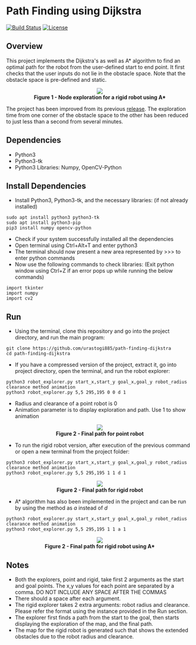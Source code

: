 # Path Finding using Dijkstra
[![Build Status](https://travis-ci.org/urastogi885/optimal-path-finder.svg?branch=master)](https://travis-ci.org/github/urastogi885/optimal-path-finder)
[![License](https://img.shields.io/badge/License-BSD%203--Clause-blue.svg)](https://github.com/urastogi885/poptimal-path-finding/blob/master/LICENSE)

## Overview

This project implements the Dijkstra's as well as A* algorithm to find an optimal path for the robot from the user-defined start to
end point. It first checks that the user inputs do not lie in the obstacle space. Note that the obstacle space is pre-defined and static.

<p align="center">
  <img src="https://github.com/urastogi885/path-finding-dijkstra/blob/master/images/rigid_robot_exploration.gif">
  <br><b>Figure 1 - Node exploration for a rigid robot using A*</b><br>
</p>

The project has been improved from its previous [release](https://github.com/urastogi885/optimal-path-finder/releases). The exploration time from one corner of the obstacle space to the other has been reduced to just less than a second from several minutes.

## Dependencies

- Python3
- Python3-tk
- Python3 Libraries: Numpy, OpenCV-Python

## Install Dependencies

- Install Python3, Python3-tk, and the necessary libraries: (if not already installed)
````
sudo apt install python3 python3-tk
sudo apt install python3-pip
pip3 install numpy opencv-python
````

- Check if your system successfully installed all the dependencies
- Open terminal using Ctrl+Alt+T and enter python3
- The terminal should now present a new area represented by >>> to enter python commands
- Now use the following commands to check libraries: (Exit python window using Ctrl+Z if an error pops up while
running the below commands)
````
import tkinter
import numpy
import cv2
````

## Run

- Using the terminal, clone this repository and go into the project directory, and run the main program:
````
git clone https://github.com/urastogi885/path-finding-dijkstra
cd path-finding-dijkstra
````

- If you have a compressed version of the project, extract it, go into project directory, open the terminal, and run
the robot explorer:
````
python3 robot_explorer.py start_x,start_y goal_x,goal_y robot_radius clearance method animation
python3 robot_explorer.py 5,5 295,195 0 0 d 1
````
- Radius and clearance of a point robot is 0
- Animation parameter is to display exploration and path. Use 1 to show animation 

<p align="center">
  <img src="https://github.com/urastogi885/path-finding-dijkstra/blob/master/images/point_explorer.png">
  <br><b>Figure 2 - Final path for point robot</b><br>
</p>

- To run the rigid robot version, after execution of the previous command or open a new terminal from the project
folder:
````
python3 robot_explorer.py start_x,start_y goal_x,goal_y robot_radius clearance method animation
python3 robot_explorer.py 5,5 295,195 1 1 d 1
````

<p align="center">
  <img src="https://github.com/urastogi885/path-finding-dijkstra/blob/master/images/rigid_explorer.png">
  <br><b>Figure 2 - Final path for rigid robot</b><br>
</p>

- A* algorithm has also been implemented in the project and can be run by using the method as *a* instead of *d*
````
python3 robot_explorer.py start_x,start_y goal_x,goal_y robot_radius clearance method animation
python3 robot_explorer.py 5,5 295,195 1 1 a 1
````

<p align="center">
  <img src="https://github.com/urastogi885/path-finding-dijkstra/blob/master/images/a_star_rigid.png">
  <br><b>Figure 2 - Final path for rigid robot using A*</b><br>
</p>


## Notes

- Both the explorers, point and rigid, take first 2 arguments as the start and goal points. The x,y values for each
point are separated by a comma. DO NOT INCLUDE ANY SPACE AFTER THE COMMAS
- There should a space after each argument.
- The rigid explorer takes 2 extra arguments: robot radius and clearance. Please refer the format using the instance
provided in the Run section.
- The explorer first finds a path from the start to the goal, then starts displaying the exploration of the map, and
the final path.
- The map for the rigid robot is generated such that shows the extended obstacles due to the robot radius and clearance.
